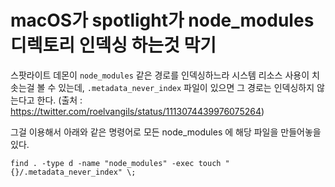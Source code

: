 
# macOS가 spotlight가 node_modules 디렉토리 인덱싱 하는것 막기

스팟라이트 데몬이 `node_modules` 같은 경로를 인덱싱하느라 시스템 리소스 사용이 치솟는걸 볼 수 있는데,  `.metadata_never_index` 파일이 있으면 그 경로는 인덱싱하지 않는다고 한다. (출처 :  https://twitter.com/roelvangils/status/1113074439976075264)

그걸 이용해서 아래와 같은 명령어로 모든 node_modules 에 해당 파일을 만들어놓을 있다.

```
find . -type d -name "node_modules" -exec touch "{}/.metadata_never_index" \;
```
